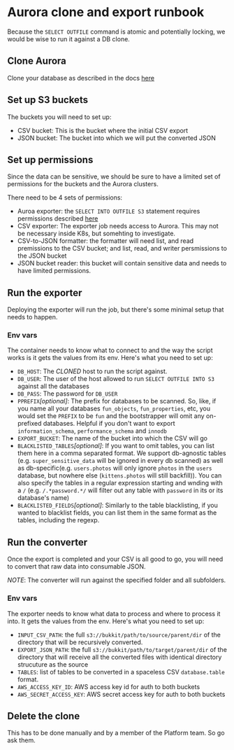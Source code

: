 # Aurora clone and export runbook

Because the `SELECT OUTFILE` command is atomic and potentially locking, we would be wise to run it against a DB clone.

## Clone Aurora

Clone your database as described in the docs [here](https://docs.aws.amazon.com/AmazonRDS/latest/AuroraUserGuide/Aurora.Managing.Clone.html)

## Set up S3 buckets

The buckets you will need to set up: 

* CSV bucket: This is the bucket where the initial CSV export
* JSON bucket: The bucket into which we will put the converted JSON

## Set up permissions

Since the data can be sensitive, we should be sure to have a limited set of permissions for the buckets and the Aurora clusters.

There need to be 4 sets of permissions:

* Auroa exporter: the `SELECT INTO OUTFILE S3` statement requires permissions described [here](https://docs.aws.amazon.com/AmazonRDS/latest/AuroraUserGuide/AuroraMySQL.Integrating.Authorizing.IAM.S3CreatePolicy.html)
* CSV exporter: The exporter job needs access to Aurora. This may not be necessary inside K8s, but somehting to investigate.
* CSV-to-JSON formatter: the formatter will need list, and read premissions to the CSV bucket; and list, read, and writer persmissions to the JSON bucket
* JSON bucket reader: this bucket will contain sensitive data and needs to have limited permissions.
  
## Run the exporter

Deploying the exporter will run the job, but there's some minimal setup that needs to happen.

### Env vars

The container needs to know what to connect to and the way the script works is it gets the values from its env. Here's what you need to set up:

* `DB_HOST`: The *CLONED* host to run the script against.
* `DB_USER`: The user of the host allowed to run `SELECT OUTFILE INTO S3` against all the databases
* `DB_PASS`: The password for `DB_USER`
* `PPREFIX`*[optional]*: The prefix for databases to be scanned. So, like, if you name all your databases `fun_objects`, `fun_properties`, etc, you would set the `PREFIX` to be `fun` and the bootstrapper will omit any on-prefixed databases. Helpful if you don't want to export `information_schema`, `performance_schema` and `innodb`
* `EXPORT_BUCKET`: The name of the bucket into which the CSV will go
* `BLACKLISTED_TABLES`*[optional]*: If you want to omit tables, you can list them here in a comma separated format. We support db-agnostic tables (e.g. `super_sensitive_data` will be ignored in every db scanned) as well as db-specific(e.g. `users.photos` will only ignore `photos` in the `users` database, but nowhere else (`kittens.photos` will still backfill)). You can also specify the tables in a regular expression starting and wnding with a `/` (e.g. `/.*password.*/` will filter out any table with `password` in its or its database's name)
* `BLACKLISTED_FIELDS`*[optional]*: Similarly to the table blacklisting, if you wanted to blacklist fields, you can list them in the same format as the tables, including the regexp.

## Run the converter

Once the export is completed and your CSV is all good to go, you will need to convert that raw data into consumable JSON.

*NOTE*: The converter will run against the specified folder and all subfolders.

### Env vars

The exporter needs to know what data to process and where to process it into. It gets the values from the env. Here's what you need to set up:

* `INPUT_CSV_PATH`: the full `s3://bukkit/path/to/source/parent/dir` of the directory that will be recursively converted.
* `EXPORT_JSON_PATH`: the full `s3://bukkit/path/to/target/parent/dir` of the directory that will receive all the converted files with identical directory strucuture as the source
* `TABLES`: list of tables to be converted in a spaceless CSV `database.table` format.
* `AWS_ACCESS_KEY_ID`: AWS access key id for auth to both buckets
* `AWS_SECRET_ACCESS_KEY`: AWS secret access key for auth to both buckets

## Delete the clone

This has to be done manually and by a member of the Platform team. So go ask them. 
